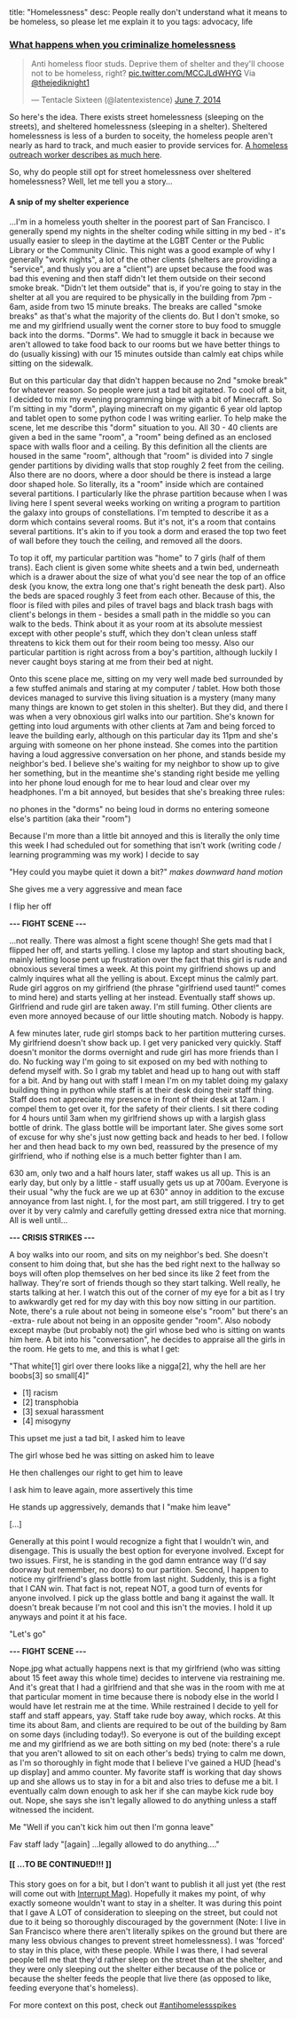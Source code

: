 <div class="metadata">
    <span>title: "Homelessness"</span>
    <span>desc: People really don't understand what it means to be homeless, so please let me explain it to you</span>
    <span>tags: advocacy, life</span>
</div>

### [What happens when you criminalize homelessness](/post/shelter)

<blockquote class="twitter-tweet" data-conversation="none" lang="en"><p>Anti homeless floor studs. Deprive them of shelter and they&#39;ll choose not to be homeless, right? <a href="http://t.co/MCCJLdWHYG">pic.twitter.com/MCCJLdWHYG</a> Via <a href="https://twitter.com/thejediknight1">@thejediknight1</a></p>&mdash; Tentacle Sixteen (@latentexistence) <a href="https://twitter.com/latentexistence/statuses/475222545927778305">June 7, 2014</a></blockquote>
<script async src="//platform.twitter.com/widgets.js" charset="utf-8"></script>

<readmore></readmore>

So here's the idea. There exists street homelessness (sleeping on the streets), and sheltered homelessness (sleeping in a shelter). Sheltered homelessness is less of a burden to soceity, the homeless people aren't nearly as hard to track, and much easier to provide services for. [A homeless outreach worker describes as much here](http://imsorrythatimlikethis.wordpress.com/2014/06/07/the-spikes/).

So, why do people still opt for street homelessness over sheltered homelessness? Well, let me tell you a story...

#### A snip of my shelter experience

...I'm in a homeless youth shelter in the poorest part of San Francisco. I generally spend my nights in the shelter coding while sitting in my bed - it's usually easier to sleep in the daytime at the LGBT Center or the Public Library or the Community Clinic. This night was a good example of why I generally "work nights", a lot of the other clients (shelters are providing a "service", and thusly you are a "client") are upset because the food was bad this evening and then staff didn't let them outside on their second smoke break. "Didn't let them outside" that is, if you're going to stay in the shelter at all you are required to be physically in the building from 7pm - 6am, aside from two 15 minute breaks. The breaks are called "smoke breaks" as that's what the majority of the clients do. But I don't smoke, so me and my girlfriend usually went the corner store to buy food to smuggle back into the dorms. "Dorms". We had to smuggle it back in because we aren't allowed to take food back to our rooms but we have better things to do (usually kissing) with our 15 minutes outside than calmly eat chips while sitting on the sidewalk.

But on this particular day that didn't happen because no 2nd "smoke break" for whatever reason. So people were just a tad bit agitated. To cool off a bit, I decided to mix my evening programming binge with a bit of Minecraft. So I'm sitting in my "dorm", playing minecraft on my gigantic 6 year old laptop and tablet open to some python code I was writing earlier. To help make the scene, let me describe this "dorm" situation to you. All 30 - 40 clients are given a bed in the same "room", a "room" being defined as an enclosed space with walls floor and a ceiling. By this definition all the clients are housed in the same "room", although that "room" is divided into 7 single gender partitions by dividing walls that stop roughly 2 feet from the ceiling. Also there are no doors, where a door should be there is instead a large door shaped hole. So literally, its a "room" inside which are contained several partitions. I particularly like the phrase partition because when I was living here I spent several weeks working on writing a program to partition the galaxy into groups of constellations. I'm tempted to describe it as a dorm which contains several rooms. But it's not, it's a room that contains several partitions. It's akin to if you took a dorm and erased the top two feet of wall before they touch the ceiling, and removed all the doors.

To top it off, my particular partition was "home" to 7 girls (half of them trans). Each client is given some white sheets and a twin bed, underneath which is a drawer about the size of what you'd see near the top of an office desk (you know, the extra long one that's right beneath the desk part). Also the beds are spaced roughly 3 feet from each other. Because of this, the floor is filed with piles and piles of travel bags and black trash bags with client's belongs in them - besides a small path in the middle so you can walk to the beds. Think about it as your room at its absolute messiest except with other people's stuff, which they don't clean unless staff threatens to kick them out for their room being too messy. Also our particular partition is right across from a boy's partition, although luckily I never caught boys staring at me from their bed at night.

Onto this scene place me, sitting on my very well made bed surrounded by a few stuffed animals and staring at my computer / tablet. How both those devices managed to survive this living situation is a mystery (many many many things are known to get stolen in this shelter). But they did, and there I was when a very obnoxious girl walks into our partition. She's known for getting into loud arguments with other clients at 7am and being forced to leave the building early, although on this particular day its 11pm and she's arguing with someone on her phone instead. She comes into the partition having a loud aggressive conversation on her phone, and stands beside my neighbor's bed. I believe she's waiting for my neighbor to show up to give her something, but in the meantime she's standing right beside me yelling into her phone loud enough for me to hear loud and clear over my headphones. I'm a bit annoyed, but besides that she's breaking three rules:

no phones in the "dorms"
no being loud in dorms
no entering someone else's partition (aka their "room")

Because I'm more than a little bit annoyed and this is literally the only time this week I had scheduled out for something that isn't work (writing code / learning programming was my work) I decide to say

"Hey could you maybe quiet it down a bit?" *makes downward hand motion*

She gives me a very aggressive and mean face

I flip her off

**--- FIGHT SCENE ---**

...not really. There was almost a fight scene though! She gets mad that I flipped her off, and starts yelling. I close my laptop and start shouting back, mainly letting loose pent up frustration over the fact that this girl is rude and obnoxious several times a week. At this point my girlfriend shows up and calmly inquires what all the yelling is about. Except minus the calmly part. Rude girl aggros on my girlfriend (the phrase "girlfriend used taunt!" comes to mind here) and starts yelling at her instead. Eventually staff shows up. Girlfriend and rude girl are taken away. I'm still fuming. Other clients are even more annoyed because of our little shouting match. Nobody is happy.

A few minutes later, rude girl stomps back to her partition muttering curses. My girlfriend doesn't show back up. I get very panicked very quickly. Staff doesn't monitor the dorms overnight and rude girl has more friends than I do. No fucking way I'm going to sit exposed on my bed with nothing to defend myself with. So I grab my tablet and head up to hang out with staff for a bit. And by hang out with staff I mean I'm on my tablet doing my galaxy building thing in python while staff is at their desk doing their staff thing. Staff does not appreciate my presence in front of their desk at 12am. I compel them to get over it, for the safety of their clients. I sit there coding for 4 hours until 3am when my girlfriend shows up with a largish glass bottle of drink. The glass bottle will be important later. She gives some sort of excuse for why she's just now getting back and heads to her bed. I follow her and then head back to my own bed, reassured by the presence of my girlfriend, who if nothing else is a much better fighter than I am.

630 am, only two and a half hours later, staff wakes us all up. This is an early day, but only by a little - staff usually gets us up at 700am. Everyone is their usual "why the fuck are we up at 630" annoy in addition to the excuse annoyance from last night. I, for the most part, am still triggered. I try to get over it by very calmly and carefully getting dressed extra nice that morning. All is well until...

**--- CRISIS STRIKES ---**

A boy walks into our room, and sits on my neighbor's bed. She doesn't consent to him doing that, but she has the bed right next to the hallway so boys will often plop themselves on her bed since its like 2 feet from the hallway. They're sort of friends though so they start talking. Well really, he starts talking at her. I watch this out of the corner of my eye for a bit as I try to awkwardly get red for my day with this boy now sitting in our partition. Note, there's a rule about not being in someone else's "room" but there's an -extra- rule about not being in an opposite gender "room". Also nobody except maybe (but probably not) the girl whose bed who is sitting on wants him here. A bit into his "conversation", he decides to appraise all the girls in the room. He gets to me, and this is what I get:

"That white[1] girl over there looks like a nigga[2], why the hell are her boobs[3] so small[4]"

*	[1] racism
*	[2] transphobia
*	[3] sexual harassment
*	[4] misogyny

This upset me just a tad bit, I asked him to leave

The girl whose bed he was sitting on asked him to leave

He then challenges our right to get him to leave

I ask him to leave again, more assertively this time

He stands up aggressively, demands that I "make him leave"

[...]

Generally at this point I would recognize a fight that I wouldn't win, and disengage. This is usually the best option for everyone involved. Except for two issues. First, he is standing in the god damn entrance way (I'd say doorway but remember, no doors) to our partition. Second, I happen to notice my girlfriend's glass bottle from last night. Suddenly, this is a fight that I CAN win. That fact is not, repeat NOT, a good turn of events for anyone involved. I pick up the glass bottle and bang it against the wall. It doesn't break because I'm not cool and this isn't the movies. I hold it up anyways and point it at his face.

"Let's go"

**--- FIGHT SCENE ---**

Nope.jpg what actually happens next is that my girlfriend (who was sitting about 15 feet away this whole time) decides to intervene via restraining me. And it's great that I had a girlfriend and that she was in the room with me at that particular moment in time because there is nobody else in the world I would have let restrain me at the time. While restrained I decide to yell for staff and staff appears, yay. Staff take rude boy away, which rocks. At this time its about 8am, and clients are required to be out of the building by 8am on some days (including today!). So everyone is out of the building except me and my girlfriend as we are both sitting on my bed (note: there's a rule that you aren't allowed to sit on each other's beds) trying to calm me down, as I'm so thoroughly in fight mode that I believe I've gained a HUD [head's up display] and ammo counter. My favorite staff is working that day shows up and she allows us to stay in for a bit and also tries to defuse me a bit. I eventually calm down enough to ask her if she can maybe kick rude boy out. Nope, she says she isn't legally allowed to do anything unless a staff witnessed the incident.

Me "Well if you can't kick him out then I'm gonna leave"

Fav staff lady "[again] ...legally allowed to do anything...."

#### [[ ...TO BE CONTINUED!!! ]]

This story goes on for a bit, but I don't want to publish it all just yet (the rest will come out with [Interrupt Mag](https://twitter.com/Interrupt_mag)). Hopefully it makes my point, of why exactly someone wouldn't want to stay in a shelter. It was during this point that I gave A LOT of consideration to sleeping on the street, but could not due to it being so thoroughly discouraged by the government (Note: I live in San Francisco where there aren't literally spikes on the ground but there are many less obvious changes to prevent street homelessness). I was 'forced' to stay in this place, with these people. While I was there, I had several people tell me that they'd rather sleep on the street than at the shelter, and they were only sleeping out the shelter either because of the police or because the shelter feeds the people that live there (as opposed to like, feeding everyone that's homeless).

For more context on this post, check out [#antihomelessspikes](https://twitter.com/search?q=%23antihomelessspikes)
